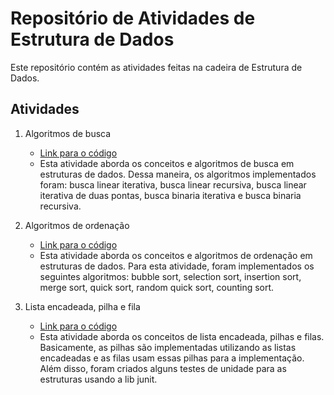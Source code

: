 # Repositório de Atividades de Estrutura de Dados

Este repositório contém as atividades feitas na cadeira de Estrutura de Dados.

## Atividades

1. Algoritmos de busca
   - [Link para o código](https://github.com/gkgiann/eda/tree/master/src/atividade01)
   - Esta atividade aborda os conceitos e algoritmos de busca em estruturas de dados. Dessa maneira, os algoritmos implementados foram: busca linear iterativa, busca linear recursiva, busca linear iterativa de duas pontas, busca binaria iterativa e busca binaria recursiva.

2. Algoritmos de ordenação
   - [Link para o código](https://github.com/gkgiann/eda/tree/master/src/atividade02)
   - Esta atividade aborda os conceitos e algoritmos de ordenação em estruturas de dados. Para esta atividade, foram implementados os seguintes algoritmos: bubble sort, selection sort, insertion sort, merge sort, quick sort, random quick sort, counting sort.

3. Lista encadeada, pilha e fila
   - [Link para o código](https://github.com/gkgiann/eda/tree/master/src/atividade03)
   - Esta atividade aborda os conceitos de lista encadeada, pilhas e filas. Basicamente, as pilhas são implementadas utilizando as listas encadeadas e as filas usam essas pilhas para a implementação. Além disso, foram criados alguns testes de unidade para as estruturas usando a lib junit. 

